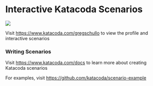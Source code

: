 # Interactive Katacoda Scenarios

[![](http://shields.katacoda.com/katacoda/gregschullo/count.svg)](https://www.katacoda.com/gregschullo "Get your profile on Katacoda.com")

Visit https://www.katacoda.com/gregschullo to view the profile and interactive scenarios

### Writing Scenarios
Visit https://www.katacoda.com/docs to learn more about creating Katacoda scenarios

For examples, visit https://github.com/katacoda/scenario-example
